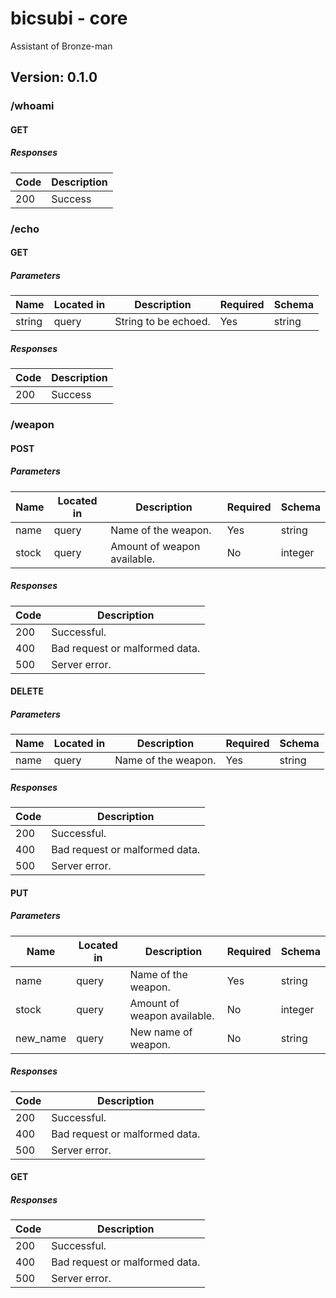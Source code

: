 # bicsubi - core

Assistant of Bronze-man

## Version: 0.1.0

### /whoami

#### GET

##### Responses

| Code | Description |
| ---- | ----------- |
| 200  | Success     |

### /echo

#### GET

##### Parameters

| Name   | Located in | Description          | Required | Schema |
| ------ | ---------- | -------------------- | -------- | ------ |
| string | query      | String to be echoed. | Yes      | string |

##### Responses

| Code | Description |
| ---- | ----------- |
| 200  | Success     |

### /weapon

#### POST

##### Parameters

| Name  | Located in | Description                 | Required | Schema  |
| ----- | ---------- | --------------------------- | -------- | ------- |
| name  | query      | Name of the weapon.         | Yes      | string  |
| stock | query      | Amount of weapon available. | No       | integer |

##### Responses

| Code | Description                    |
| ---- | ------------------------------ |
| 200  | Successful.                    |
| 400  | Bad request or malformed data. |
| 500  | Server error.                  |

#### DELETE

##### Parameters

| Name | Located in | Description         | Required | Schema |
| ---- | ---------- | ------------------- | -------- | ------ |
| name | query      | Name of the weapon. | Yes      | string |

##### Responses

| Code | Description                    |
| ---- | ------------------------------ |
| 200  | Successful.                    |
| 400  | Bad request or malformed data. |
| 500  | Server error.                  |

#### PUT

##### Parameters

| Name     | Located in | Description                 | Required | Schema  |
| -------- | ---------- | --------------------------- | -------- | ------- |
| name     | query      | Name of the weapon.         | Yes      | string  |
| stock    | query      | Amount of weapon available. | No       | integer |
| new_name | query      | New name of weapon.         | No       | string  |

##### Responses

| Code | Description                    |
| ---- | ------------------------------ |
| 200  | Successful.                    |
| 400  | Bad request or malformed data. |
| 500  | Server error.                  |

#### GET

##### Responses

| Code | Description                    |
| ---- | ------------------------------ |
| 200  | Successful.                    |
| 400  | Bad request or malformed data. |
| 500  | Server error.                  |